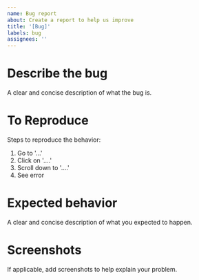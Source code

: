 ```yaml
---
name: Bug report
about: Create a report to help us improve
title: '[Bug]'
labels: bug
assignees: ''
---
```


# Describe the bug

A clear and concise description of what the bug is.

# To Reproduce

Steps to reproduce the behavior:

1. Go to '...'
2. Click on '....'
3. Scroll down to '....'
4. See error

# Expected behavior

A clear and concise description of what you expected to happen.

# Screenshots

If applicable, add screenshots to help explain your problem.
